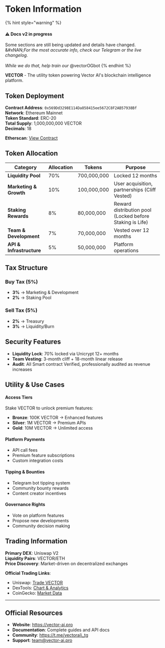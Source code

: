 # Token Information

{% hint style="warning" %}
#### ⚠️ Docs v2 in progress

Some sections are still being updated and details have changed.\
&#xNAN;_&#x46;or the most accurate info, check our Telegram or the live changelog._\
\
_While we do that, help train our_ @vectorOGbot
{% endhint %}

**VECTOR** - The utility token powering Vector AI's blockchain intelligence platform.

## Token Deployment

**Contract Address**: `0x569Dd3298E114Da858415ee5672C8F2AB57938Bf`\
**Network**: Ethereum Mainnet\
**Token Standard**: ERC-20\
**Total Supply**: 1,000,000,000 VECTOR\
**Decimals**: 18

**Etherscan**: [View Contract](https://etherscan.io/token/0x569Dd3298E114Da858415ee5672C8F2AB57938Bf)

## **Token Allocation**

| Category                 | Allocation | Tokens      | Purpose                                                  |
| ------------------------ | ---------- | ----------- | -------------------------------------------------------- |
| **Liquidity Pool**       | 70%        | 700,000,000 | Locked 12 months                                         |
| **Marketing & Growth**   | 10%        | 100,000,000 | User acquisition, partnerships (Cliff Vested)            |
| **Staking Rewards**      | 8%         | 80,000,000  | Reward distribution pool (Locked before Staking is Life) |
| **Team & Development**   | 7%         | 70,000,000  | Vested over 12 months                                    |
| **API & Infrastructure** | 5%         | 50,000,000  | Platform operations                                      |

## **Tax Structure**

### Buy Tax (5%)

* **3%** → Marketing & Development
* **2%** → Staking Pool

### Sell Tax (5%)

* **2%** → Treasury
* **3%** → Liquidity/Burn

## **Security Features**

* **Liquidity Lock**: 70% locked via Unicrypt 12+ months
* **Team Vesting**: 3-month cliff + 18-month linear release
* **Audit**: All Smart contract Verified, professionally audited as revenue increases

## **Utility & Use Cases**

#### Access Tiers

Stake VECTOR to unlock premium features:

* **Bronze**: 100K VECTOR → Enhanced features
* **Silver**: 1M VECTOR → Premium APIs
* **Gold**: 10M VECTOR → Unlimited access

#### Platform Payments

* API call fees
* Premium feature subscriptions
* Custom integration costs

#### Tipping & Bounties

* Telegram bot tipping system
* Community bounty rewards
* Content creator incentives

#### Governance Rights

* Vote on platform features
* Propose new developments
* Community decision making

## **Trading Information**

**Primary DEX**: Uniswap V2\
**Liquidity Pairs**: VECTOR/ETH\
**Price Discovery**: Market-driven on decentralized exchanges

**Official Trading Links**:

* Uniswap: [Trade VECTOR](https://app.uniswap.org)
* DexTools: [Chart & Analytics](https://dextools.io)
* CoinGecko: [Market Data](https://coingecko.com)

***

## **Official Resources**

* **Website**: https://vector-ai.pro
* **Documentation**: Complete guides and API docs
* **Community**: https://t.me/vectorai\_tg
* **Support**: team@vector-ai.pro

